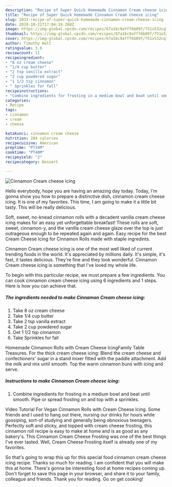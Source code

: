 ```yaml
---
description: "Recipe of Super Quick Homemade Cinnamon Cream cheese icing"
title: "Recipe of Super Quick Homemade Cinnamon Cream cheese icing"
slug: 2033-recipe-of-super-quick-homemade-cinnamon-cream-cheese-icing
date: 2020-10-21T17:04:19.268Z
image: https://img-global.cpcdn.com/recipes/67a16c9afff6b09f/751x532cq70/cinnamon-cream-cheese-icing-recipe-main-photo.jpg
thumbnail: https://img-global.cpcdn.com/recipes/67a16c9afff6b09f/751x532cq70/cinnamon-cream-cheese-icing-recipe-main-photo.jpg
cover: https://img-global.cpcdn.com/recipes/67a16c9afff6b09f/751x532cq70/cinnamon-cream-cheese-icing-recipe-main-photo.jpg
author: Timothy Holt
ratingvalue: 3.8
reviewcount: 11
recipeingredient:
- "8 oz cream cheese"
- "1/4 cup butter"
- "2 tsp vanilla extract"
- "2 cup powdered sugar"
- "1 1/2 tsp cinnamon"
- " Sprinkles for fall"
recipeinstructions:
- "Combine ingredients for frosting in a medium bowl and beat until smooth. Pipe or spread frosting on and top with a sprinkles."
categories:
- Recipe
tags:
- cinnamon
- cream
- cheese

katakunci: cinnamon cream cheese 
nutrition: 284 calories
recipecuisine: American
preptime: "PT34M"
cooktime: "PT40M"
recipeyield: "2"
recipecategory: Dessert

---
```



![Cinnamon Cream cheese icing](https://img-global.cpcdn.com/recipes/67a16c9afff6b09f/751x532cq70/cinnamon-cream-cheese-icing-recipe-main-photo.jpg)

Hello everybody, hope you are having an amazing day today. Today, I'm gonna show you how to prepare a distinctive dish, cinnamon cream cheese icing. It is one of my favorites. This time, I am going to make it a little bit tasty. This will be really delicious.

Soft, sweet, no-knead cinnamon rolls with a decadent vanilla cream cheese icing makes for an easy yet unforgettable breakfast! These rolls are soft, sweet, cinnamon-y, and the vanilla cream cheese glaze over the top is just outrageous enough to be repeated again and again. Easy recipe for the best Cream Cheese Icing for Cinnamon Rolls made with staple ingredints.

Cinnamon Cream cheese icing is one of the most well liked of current trending foods in the world. It's appreciated by millions daily. It's simple, it's fast, it tastes delicious. They're fine and they look wonderful. Cinnamon Cream cheese icing is something that I've loved my whole life.


To begin with this particular recipe, we must prepare a few ingredients. You can cook cinnamon cream cheese icing using 6 ingredients and 1 steps. Here is how you can achieve that.

<!--inarticleads1-->

##### The ingredients needed to make Cinnamon Cream cheese icing:

1. Take 8 oz cream cheese
1. Take 1/4 cup butter
1. Take 2 tsp vanilla extract
1. Take 2 cup powdered sugar
1. Get 1 1/2 tsp cinnamon
1. Take  Sprinkles for fall


Homemade Cinnamon Rolls with Cream Cheese IcingFamily Table Treasures. For the thick cream cheese icing: Blend the cream cheese and confectioners&#39; sugar in a stand mixer fitted with the paddle attachment. Add the milk and mix until smooth. Top the warm cinnamon buns with icing and serve. 

<!--inarticleads2-->

##### Instructions to make Cinnamon Cream cheese icing:

1. Combine ingredients for frosting in a medium bowl and beat until smooth. Pipe or spread frosting on and top with a sprinkles.


Video Tutorial For Vegan Cinnamon Rolls with Cream Cheese Icing. Some friends and I used to hang out there, nursing our drinks for hours while gossiping, sort-of studying and generally being obnoxious teenagers. Perfectly soft and sticky, and topped with cream cheese frosting, this cinnamon roll recipe is easy to make at home and is as good as any bakery&#39;s. This Cinnamon Cream Cheese Frosting was one of the best things I&#39;ve ever tasted. Well, Cream Cheese Frosting itself is already one of my favorites. 

So that's going to wrap this up for this special food cinnamon cream cheese icing recipe. Thanks so much for reading. I am confident that you will make this at home. There's gonna be interesting food at home recipes coming up. Don't forget to save this page in your browser, and share it to your family, colleague and friends. Thank you for reading. Go on get cooking!
